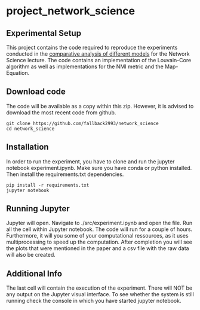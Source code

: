 # project_network_science

## Experimental Setup
This project contains the code required to reproduce the experiments conducted in the [comparative analysis of different models](./paper/paper_draft.pdf) for the Network Science lecture. The code contains an implementation of the Louvain-Core algorithm as well as implementations for the NMI metric and the Map-Equation.

## Download code
The code will be available as a copy within this zip. However, it is advised to download the most recent code from github.
```console
git clone https://github.com/fallback2993/network_science
cd network_science
```

## Installation
In order to run the experiment, you have to clone and run the jupyter notebook experiment.ipynb. Make sure you have conda or python installed. Then install the requirements.txt dependencies.

```console
pip install -r requirements.txt
jupyter notebook
```

## Running Jupyter
Jupyter will open. Navigate to ./src/experiment.ipynb and open the file. Run all the cell within Jupyter notebook. The code will run for a couple of hours. Furthermore, it will you some of your computational ressources, as it uses multiprocessing to speed up the computation. After completion you will see the plots that were mentioned in the paper and a csv file with the raw data will also be created.

## Additional Info
The last cell will contain the execution of the experiment. There will NOT be any output on the Jupyter visual interface. To see whether the system is still running check the console in which you have started jupyter notebook.
